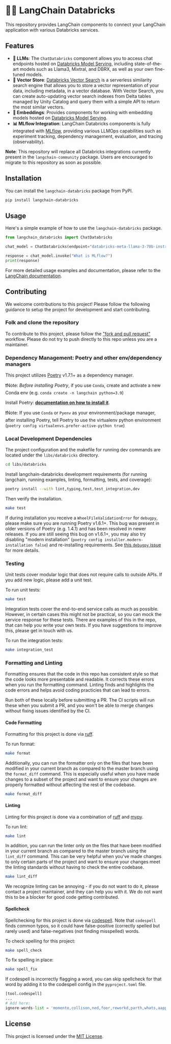 # 🦜️🔗 LangChain Databricks

This repository provides LangChain components to connect your LangChain application with various Databricks services.

## Features

- **🤖 LLMs**: The `ChatDatabricks` component allows you to access chat endpoints hosted on [Databricks Model Serving](https://www.databricks.com/product/model-serving), including state-of-the-art models such as Llama3, Mixtral, and DBRX, as well as your own fine-tuned models.
- **📐 Vector Store**: [Databricks Vector Search](https://www.databricks.com/product/machine-learning/vector-search) is a serverless similarity search engine that allows you to store a vector representation of your data, including metadata, in a vector database. With Vector Search, you can create auto-updating vector search indexes from Delta tables managed by Unity Catalog and query them with a simple API to return the most similar vectors.
- **🔢 Embeddings**: Provides components for working with embedding models hosted on [Databricks Model Serving](https://www.databricks.com/product/model-serving).
- **📊 MLflow Integration**: LangChain Databricks components is fully integrated with [MLflow](https://python.langchain.com/docs/integrations/providers/mlflow_tracking/), providing various LLMOps capabilities such as experiment tracking, dependency management, evaluation, and tracing (observability).

**Note**: This repository will replace all Databricks integrations currently present in the `langchain-community` package. Users are encouraged to migrate to this repository as soon as possible.

## Installation

You can install the `langchain-databricks` package from PyPI.

```bash
pip install langchain-databricks
```

## Usage

Here's a simple example of how to use the `langchain-databricks` package.

```python
from langchain_databricks import ChatDatabricks

chat_model = ChatDatabricks(endpoint="databricks-meta-llama-3-70b-instruct")

response = chat_model.invoke("What is MLflow?")
print(response)
```

For more detailed usage examples and documentation, please refer to the [LangChain documentation](https://python.langchain.com/docs/integrations/providers/databricks//).

## Contributing

We welcome contributions to this project! Please follow the following guidance to setup the project for development and start contributing.

### Folk and clone the repository

To contribute to this project, please follow the ["fork and pull request"](https://docs.github.com/en/get-started/exploring-projects-on-github/contributing-to-a-project) workflow. Please do not try to push directly to this repo unless you are a maintainer.


### Dependency Management: Poetry and other env/dependency managers

This project utilizes [Poetry](https://python-poetry.org/) v1.7.1+ as a dependency manager.

❗Note: *Before installing Poetry*, if you use `Conda`, create and activate a new Conda env (e.g. `conda create -n langchain python=3.9`)

Install Poetry: **[documentation on how to install it](https://python-poetry.org/docs/#installation)**.

❗Note: If you use `Conda` or `Pyenv` as your environment/package manager, after installing Poetry,
tell Poetry to use the virtualenv python environment (`poetry config virtualenvs.prefer-active-python true`)

### Local Development Dependencies

The project configuration and the makefile for running dev commands are located under the `libs/databricks` directory.

```bash
cd libs/databricks
```

Install langchain-databricks development requirements (for running langchain, running examples, linting, formatting, tests, and coverage):

```bash
poetry install --with lint,typing,test,test_integration,dev
```

Then verify the installation.

```bash
make test
```

If during installation you receive a `WheelFileValidationError` for `debugpy`, please make sure you are running
Poetry v1.6.1+. This bug was present in older versions of Poetry (e.g. 1.4.1) and has been resolved in newer releases.
If you are still seeing this bug on v1.6.1+, you may also try disabling "modern installation"
(`poetry config installer.modern-installation false`) and re-installing requirements.
See [this `debugpy` issue](https://github.com/microsoft/debugpy/issues/1246) for more details.

### Testing

Unit tests cover modular logic that does not require calls to outside APIs.
If you add new logic, please add a unit test.

To run unit tests:

```bash
make test
```

Integration tests cover the end-to-end service calls as much as possible.
However, in certain cases this might not be practical, so you can mock the 
service response for these tests. There are examples of this in the repo, 
that can help you write your own tests. If you have suggestions to improve
this, please get in touch with us.

To run the integration tests:

```bash
make integration_test
```

### Formatting and Linting

Formatting ensures that the code in this repo has consistent style so that the
code looks more presentable and readable. It corrects these errors when you run
the formatting command. Linting finds and highlights the code errors and helps 
avoid coding practicies that can lead to errors. 

Run both of these locally before submitting a PR. The CI scripts will run these
when you submit a PR, and you won't be able to merge changes without fixing 
issues identified by the CI.

#### Code Formatting

Formatting for this project is done via [ruff](https://docs.astral.sh/ruff/rules/).

To run format:

```bash
make format
```

Additionally, you can run the formatter only on the files that have been modified in your current branch 
as compared to the master branch using the `format_diff` command. This is especially useful when you have 
made changes to a subset of the project and want to ensure your changes are properly formatted without 
affecting the rest of the codebase.

```bash
make format_diff
```

#### Linting

Linting for this project is done via a combination of [ruff](https://docs.astral.sh/ruff/rules/) and [mypy](http://mypy-lang.org/).

To run lint:

```bash
make lint
```

In addition, you can run the linter only on the files that have been modified in your current branch as compared to the master branch using the `lint_diff` command. This can be very helpful when you've made changes to only certain parts of the project and want to ensure your changes meet the linting standards without having to check the entire codebase.

```bash
make lint_diff
```

We recognize linting can be annoying - if you do not want to do it, please contact a project maintainer, and they can help you with it. We do not want this to be a blocker for good code getting contributed.

#### Spellcheck

Spellchecking for this project is done via [codespell](https://github.com/codespell-project/codespell).
Note that `codespell` finds common typos, so it could have false-positive (correctly spelled but rarely used) and false-negatives (not finding misspelled) words.

To check spelling for this project:

```bash
make spell_check
```

To fix spelling in place:

```bash
make spell_fix
```

If codespell is incorrectly flagging a word, you can skip spellcheck for that word by adding it to the codespell config in the `pyproject.toml` file.

```python
[tool.codespell]
...
# Add here:
ignore-words-list = 'momento,collison,ned,foor,reworkd,parth,whats,aapply,mysogyny,unsecure'
```

## License

This project is licensed under the [MIT License](LICENSE).
